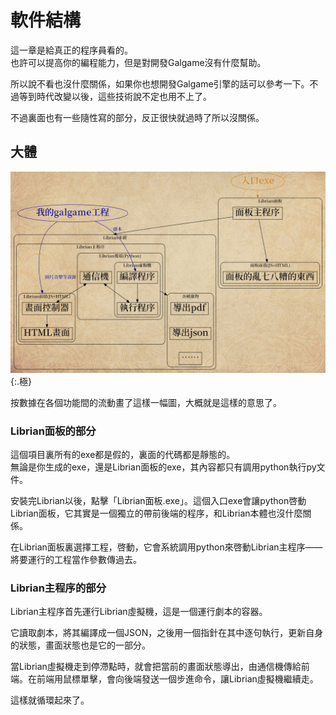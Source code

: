 # 軟件結構

這一章是給真正的程序員看的。  
也許可以提高你的編程能力，但是對開發Galgame沒有什麼幫助。

所以說不看也沒什麼關係，如果你也想開發Galgame引擎的話可以參考一下。不過等到時代改變以後，這些技術說不定也用不上了。

不過裏面也有一些隨性寫的部分，反正很快就過時了所以沒關係。


## 大體

![結構.jpg](結構.jpg){:.極}  

按數據在各個功能間的流動畫了這樣一幅圖，大概就是這樣的意思了。

### Librian面板的部分

這個項目裏所有的exe都是假的，裏面的代碼都是靜態的。  
無論是你生成的exe，還是Librian面板的exe，其內容都只有調用python執行py文件。

安裝完Librian以後，點擊「Librian面板.exe」。這個入口exe會讓python啓動Librian面板，它其實是一個獨立的帶前後端的程序，和Librian本體也沒什麼關係。

在Librian面板裏選擇工程，啓動，它會系統調用python來啓動Librian主程序——將要運行的工程當作參數傳過去。

### Librian主程序的部分

Librian主程序首先運行Librian虛擬機，這是一個運行劇本的容器。

它讀取劇本，將其編譯成一個JSON，之後用一個指針在其中逐句執行，更新自身的狀態，畫面狀態也是它的一部分。

當Librian虛擬機走到停滯點時，就會把當前的畫面狀態導出，由通信機傳給前端。在前端用鼠標單擊，會向後端發送一個步進命令，讓Librian虛擬機繼續走。

這樣就循環起來了。


